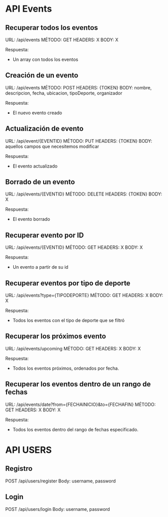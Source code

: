 # API Events

## Recuperar todos los eventos

URL: /api/events
MÉTODO: GET
HEADERS: X
BODY: X

Respuesta:
- Un array con todos los eventos

## Creación de un evento

URL: /api/events
MÉTODO: POST
HEADERS: {TOKEN}
BODY: nombre, descripcion, fecha, ubicacion, tipoDeporte, organizador

Respuesta:
- El nuevo evento creado

## Actualización de evento

URL: /api/event/{EVENTID}
MÉTODO: PUT
HEADERS: {TOKEN}
BODY: aquellos campos que necesitemos modificar

Respuesta: 
- El evento actualizado

## Borrado de un evento

URL: /api/events/{EVENTID}
MÉTODO: DELETE
HEADERS: {TOKEN}
BODY: X

Respuesta:
- El evento borrado

## Recuperar evento por ID

URL: /api/events/{EVENTID}
MÉTODO: GET
HEADERS: X
BODY: X

Respuesta:
- Un evento a partir de su id

## Recuperar eventos por tipo de deporte

URL: /api/events?type={TIPODEPORTE}
MÉTODO: GET
HEADERS: X
BODY: X

Respuesta:
- Todos los eventos con el tipo de deporte que se filtró

## Recuperar los próximos evento

URL: /api/events/upcoming
MÉTODO: GET
HEADERS: X
BODY: X

Respuesta:
- Todos los eventos próximos, ordenados por fecha.


## Recuperar los eventos dentro de un rango de fechas

URL: /api/events/date?from={FECHAINICIO}&to={FECHAFIN}
MÉTODO: GET
HEADERS: X
BODY: X

Respuesta:
- Todos los eventos dentro del rango de fechas especificado.

# API USERS

## Registro
POST /api/users/register
Body: username, password

## Login
POST /api/users/login
Body: username, password